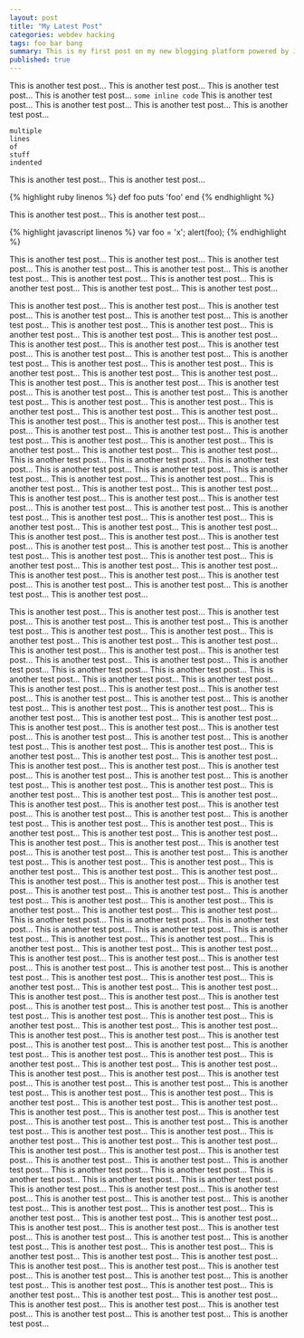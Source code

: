 ```yaml
---
layout: post
title: "My Latest Post"
categories: webdev hacking
tags: foo bar bang
summary: This is my first post on my new blogging platform powered by Jekyll-Bootstrap. If this summary is too long it will be truncated by default.
published: true
---
```


This is another test post...
This is another test post...
This is another test post...
This is another test post...
`some inline code`
This is another test post...
This is another test post...
This is another test post...
This is another test post...

    multiple
    lines
    of
    stuff
    indented

This is another test post...
This is another test post...


{% highlight ruby linenos %}
def foo
  puts 'foo'
end
{% endhighlight %}

This is another test post...
This is another test post...


{% highlight javascript linenos %}
var foo = 'x';
alert(foo);
{% endhighlight %}

This is another test post...
This is another test post...
This is another test post...
This is another test post...
This is another test post...
This is another test post...
This is another test post...
This is another test post...
This is another test post...
This is another test post...
This is another test post...   

This is another test post...
This is another test post...
This is another test post...
This is another test post...
This is another test post...
This is another test post...
This is another test post...
This is another test post...
This is another test post...
This is another test post...
This is another test post...
This is another test post...
This is another test post...
This is another test post...
This is another test post...
This is another test post...
This is another test post...
This is another test post...
This is another test post...
This is another test post...
This is another test post...
This is another test post...
This is another test post...
This is another test post...
This is another test post...
This is another test post...
This is another test post...
This is another test post...
This is another test post...
This is another test post...
This is another test post...
This is another test post...
This is another test post...
This is another test post...
This is another test post...
This is another test post...
This is another test post...
This is another test post...
This is another test post...
This is another test post...
This is another test post...
This is another test post...
This is another test post...
This is another test post...
This is another test post...
This is another test post...
This is another test post...
This is another test post...
This is another test post...
This is another test post...
This is another test post...
This is another test post...
This is another test post...
This is another test post...
This is another test post...
This is another test post...
This is another test post...
This is another test post...
This is another test post...
This is another test post...
This is another test post...
This is another test post...
This is another test post...
This is another test post...
This is another test post...
This is another test post...
This is another test post...
This is another test post...
This is another test post...
This is another test post...
This is another test post...
This is another test post...
This is another test post...
This is another test post...
This is another test post...
This is another test post...
This is another test post...
This is another test post...
This is another test post...
This is another test post...
This is another test post...
This is another test post...
This is another test post...
This is another test post...   

This is another test post...
This is another test post...
This is another test post...
This is another test post...
This is another test post...
This is another test post...
This is another test post...
This is another test post...
This is another test post...
This is another test post...
This is another test post...
This is another test post...
This is another test post...
This is another test post...
This is another test post...
This is another test post...
This is another test post...
This is another test post...
This is another test post...
This is another test post...
This is another test post...
This is another test post...
This is another test post...
This is another test post...
This is another test post...
This is another test post...
This is another test post...
This is another test post...
This is another test post...
This is another test post...
This is another test post...
This is another test post...
This is another test post...
This is another test post...
This is another test post...
This is another test post...
This is another test post...
This is another test post...
This is another test post...
This is another test post...
This is another test post...
This is another test post...
This is another test post...
This is another test post...
This is another test post...
This is another test post...
This is another test post...
This is another test post...
This is another test post...
This is another test post...
This is another test post...
This is another test post...
This is another test post...
This is another test post...
This is another test post...
This is another test post...
This is another test post...
This is another test post...
This is another test post...
This is another test post...
This is another test post...
This is another test post...
This is another test post...
This is another test post...
This is another test post...
This is another test post...
This is another test post...
This is another test post...
This is another test post...
This is another test post...
This is another test post...
This is another test post...
This is another test post...
This is another test post...
This is another test post...
This is another test post...
This is another test post...
This is another test post...
This is another test post...
This is another test post...
This is another test post...
This is another test post...
This is another test post...
This is another test post...
This is another test post...
This is another test post...
This is another test post...
This is another test post...
This is another test post...
This is another test post...
This is another test post...
This is another test post...
This is another test post...
This is another test post...
This is another test post...
This is another test post...
This is another test post...
This is another test post...
This is another test post...
This is another test post...
This is another test post...
This is another test post...
This is another test post...
This is another test post...
This is another test post...
This is another test post...
This is another test post...
This is another test post...
This is another test post...
This is another test post...
This is another test post...
This is another test post...
This is another test post...
This is another test post...
This is another test post...
This is another test post...
This is another test post...
This is another test post...
This is another test post...
This is another test post...
This is another test post...
This is another test post...
This is another test post...
This is another test post...
This is another test post...
This is another test post...
This is another test post...
This is another test post...
This is another test post...
This is another test post...
This is another test post...
This is another test post...
This is another test post...
This is another test post...
This is another test post...
This is another test post...
This is another test post...
This is another test post...
This is another test post...
This is another test post...
This is another test post...
This is another test post...
This is another test post...
This is another test post...
This is another test post...
This is another test post...
This is another test post...
This is another test post...
This is another test post...
This is another test post...
This is another test post...
This is another test post...
This is another test post...
This is another test post...
This is another test post...
This is another test post...
This is another test post...
This is another test post...
This is another test post...
This is another test post...
This is another test post...
This is another test post...
This is another test post...
This is another test post...
This is another test post...
This is another test post...
This is another test post...
This is another test post...
This is another test post...
This is another test post...
This is another test post...
This is another test post...
This is another test post...
This is another test post...
This is another test post...
This is another test post...
This is another test post...
This is another test post...
This is another test post...
This is another test post...
This is another test post...
This is another test post...
This is another test post...
This is another test post...
This is another test post...
This is another test post...
This is another test post...
This is another test post...
This is another test post...
This is another test post...
This is another test post...
This is another test post...
This is another test post...
This is another test post...
This is another test post...
This is another test post...
This is another test post...
This is another test post...
This is another test post...
This is another test post...
This is another test post...
This is another test post...
This is another test post...
This is another test post...
